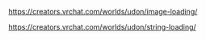 https://creators.vrchat.com/worlds/udon/image-loading/

https://creators.vrchat.com/worlds/udon/string-loading/
